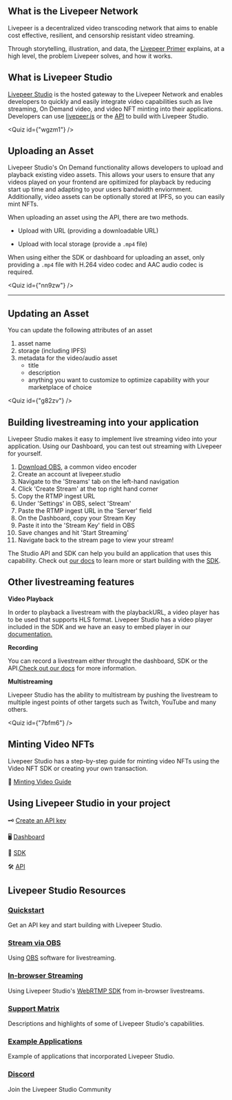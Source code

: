<Section name="1. Introduction" description="Introduction to Livepeer Ecosystem">

# What is the Livepeer Network

Livepeer is a decentralized video transcoding network that aims to enable cost effective, resilient, and censorship resistant video streaming.

Through storytelling, illustration, and data, the [Livepeer Primer](https://livepeer.org/primer) explains, at a high level, the problem Livepeer solves, and how it works.

# What is Livepeer Studio

[Livepeer Studio](https://livepeer.studio/) is the hosted gateway to the Livepeer Network and enables developers to quickly and easily integrate video capabilities such as live streaming, On Demand video, and video NFT minting into their applications. Developers can use [livepeer.js](https://livepeerjs.org/) or the [API](https://docs.livepeer.studio/) to build with Livepeer Studio. 

<Quiz id={"wgzm1"} />

</Section>

<Section name="2. Building with On Demand" description="How to get started with On Demand">

# Uploading an Asset
   
   Livepeer Studio's On Demand functionality allows developers to upload and playback existing video assets. This allows your users to ensure that any videos played on your frontend are opitimized for playback by reducing start up time and adapting to your users bandwidth enviornment. Additionally, video assets can be optionally stored at IPFS, so you can easily mint NFTs. 


When uploading an asset using the API, there are two methods.

- Upload with URL (providing a downloadable URL)

- Upload with local storage (provide a `.mp4` file)

When using either the SDK or dashboard for uploading an asset, only providing a `.mp4` file with H.264 video codec and AAC audio codec is required.

<Quiz id={"nn9zw"} />

---

# Updating an Asset

You can update the following attributes of an asset

1. asset name
2. storage (including IPFS)
3. metadata for the video/audio asset
   - title
   - description
   - anything you want to customize to optimize capability with your marketplace of choice


<Quiz id={"g82zv"} />


</Section>

<Section name="3. Livestream" description="Introduction to Livestreaming ">

# Building livestreaming into your application
   
Livepeer Studio makes it easy to implement live streaming video into your application. Using our Dashboard, you can test out streaming with Livepeer for yourself. 

1. [Download OBS](https://obsproject.com/), a common video encoder
1. Create an account at livepeer.studio
2. Navigate to the 'Streams' tab on the left-hand navigation
3. Click 'Create Stream' at the top right hand corner
4. Copy the RTMP ingest URL
5. Under 'Settings' in OBS, select 'Stream'
7. Paste the RTMP ingest URL in the 'Server' field
8. On the Dashboard, copy your Stream Key
9. Paste it into the 'Stream Key' field in OBS
10. Save changes and hit 'Start Streaming'
11. Navigate back to the stream page to view your stream!

The Studio API and SDK can help you build an application that uses this capability. Check out [our docs](https://docs.livepeer.studio/guides/live/create-a-livestream) to learn more or start building with the [SDK](https://livepeerjs.org/). 

   
# Other livestreaming features

**Video Playback**

In order to playback a livestream with the playbackURL, a video player has to be used that supports HLS format. Livepeer Studio has a video player included in the SDK and we have an easy to embed player in our [documentation.](https://docs.livepeer.studio/guides/playback-a-video-stream)
   
**Recording**
   
You can record a livestream either throught the dashboard, SDK or the API.[Check out our docs](https://docs.livepeer.studio/guides/live/record-a-livestream) for more information.

**Multistreaming**

Livepeer Studio has the ability to multistream by pushing the livestream to multiple ingest points of other targets such as Twitch, YouTube and many others.


<Quiz id={"7bfm6"} />


</Section>

<Section name="4. Minting Videos" description="Introduction to Mint NFT videos">

# Minting Video NFTs
Livepeer Studio has a step-by-step guide for minting video NFTs using the Video NFT SDK or creating your own transaction.

 🌿 [Minting Video Guide](https://docs.livepeer.studio/guides/mint-a-video-nft)

</Section>

<Section name="5. Using Livepeer Studio" description="Introduction Using Livepeer Studio">

# Using Livepeer Studio in your project

 🗝 [Create an API key](https://docs.livepeer.studio/quickstart)

 🖥 [Dashboard](https://livepeer.studio/dashboard)

🧰 [SDK](https://livepeerjs.org/)

 🛠 [API](https://docs.livepeer.studio/category/api)

</Section>

<Section name="Livepeer Studio Resources" description="Additional Resources">

# Livepeer Studio Resources

### [Quickstart](https://docs.livepeer.studio/quickstart)

Get an API key and start building with Livepeer Studio.

### [Stream via OBS](https://docs.livepeer.studio/guides/live/stream-via-obs)

Using [OBS](https://obsproject.com/) software for livestreaming.

### [In-browser Streaming](https://docs.livepeer.studio/guides/live/stream-from-the-browser)

Using Livepeer Studio's [WebRTMP SDK](https://github.com/livepeer/webrtmp-sdk) from in-browser livestreams.

### [Support Matrix](https://docs.livepeer.studio/reference/support-matrix)

Descriptions and highlights of some of Livepeer Studio's capabilities.

### [Example Applications](https://docs.livepeer.studio/reference/examples)

Example of applications that incorporated Livepeer Studio.

### [Discord](https://discord.gg/xVYJxEr3)

Join the Livepeer Studio Community

</Section>